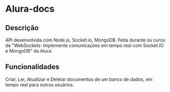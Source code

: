 # Alura-docs
## Descrição

API desenvolvida com Node.js, Socket.io, MongoDB. Feita durante os curos de "WebSockets: implemente comunicações em tempo real com Socket.IO e MongoDB" da Alura.

## Funcionalidades
Criar, Ler, Atualizar e Deletar documentos de um banco de dados, em tempo real para outros usuários. 



